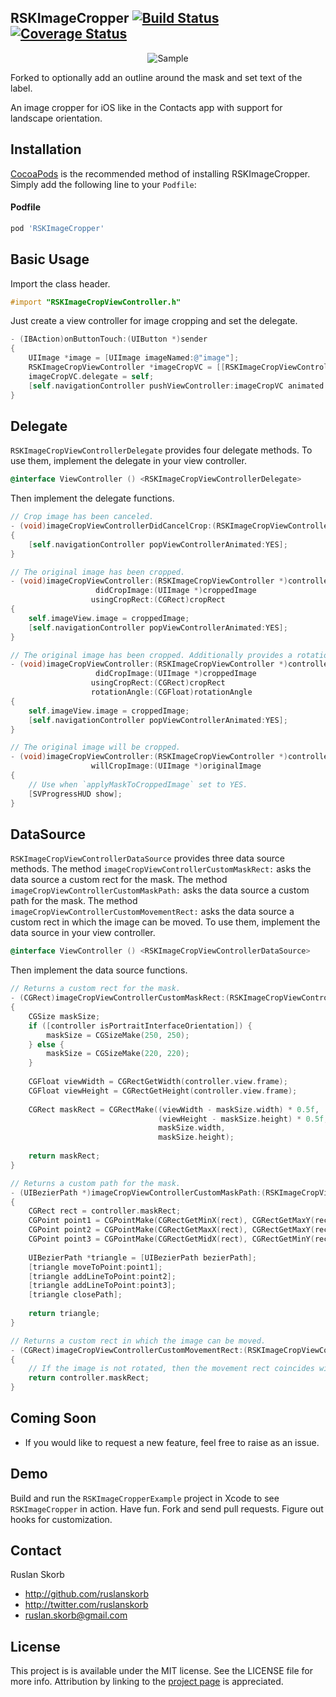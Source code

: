 ## RSKImageCropper [![Build Status](https://travis-ci.org/ruslanskorb/RSKImageCropper.svg)](https://travis-ci.org/ruslanskorb/RSKImageCropper) [![Coverage Status](https://coveralls.io/repos/ruslanskorb/RSKImageCropper/badge.svg)](https://coveralls.io/r/ruslanskorb/RSKImageCropper)

<p align="center">
	<img src="Screenshot.png" alt="Sample">
</p>

Forked to optionally add an outline around the mask and set text of the label.

An image cropper for iOS like in the Contacts app with support for landscape orientation.

## Installation

[CocoaPods](http://cocoapods.org) is the recommended method of installing RSKImageCropper. Simply add the following line to your `Podfile`:

#### Podfile

```ruby
pod 'RSKImageCropper'
```

## Basic Usage

Import the class header.

``` objective-c
#import "RSKImageCropViewController.h"
```

Just create a view controller for image cropping and set the delegate.

``` objective-c
- (IBAction)onButtonTouch:(UIButton *)sender
{
    UIImage *image = [UIImage imageNamed:@"image"];
    RSKImageCropViewController *imageCropVC = [[RSKImageCropViewController alloc] initWithImage:image];
    imageCropVC.delegate = self;
    [self.navigationController pushViewController:imageCropVC animated:YES];
}
```

## Delegate

`RSKImageCropViewControllerDelegate` provides four delegate methods. To use them, implement the delegate in your view controller.

```objective-c
@interface ViewController () <RSKImageCropViewControllerDelegate>
```

Then implement the delegate functions.

```objective-c
// Crop image has been canceled.
- (void)imageCropViewControllerDidCancelCrop:(RSKImageCropViewController *)controller
{
    [self.navigationController popViewControllerAnimated:YES];
}

// The original image has been cropped.
- (void)imageCropViewController:(RSKImageCropViewController *)controller
                   didCropImage:(UIImage *)croppedImage
                  usingCropRect:(CGRect)cropRect
{
    self.imageView.image = croppedImage;
    [self.navigationController popViewControllerAnimated:YES];
}

// The original image has been cropped. Additionally provides a rotation angle used to produce image.
- (void)imageCropViewController:(RSKImageCropViewController *)controller
                   didCropImage:(UIImage *)croppedImage
                  usingCropRect:(CGRect)cropRect
                  rotationAngle:(CGFloat)rotationAngle
{
    self.imageView.image = croppedImage;
    [self.navigationController popViewControllerAnimated:YES];
}

// The original image will be cropped.
- (void)imageCropViewController:(RSKImageCropViewController *)controller
                  willCropImage:(UIImage *)originalImage
{
    // Use when `applyMaskToCroppedImage` set to YES.
    [SVProgressHUD show];
}
```

## DataSource

`RSKImageCropViewControllerDataSource` provides three data source methods. The method `imageCropViewControllerCustomMaskRect:` asks the data source a custom rect for the mask. The method `imageCropViewControllerCustomMaskPath:` asks the data source a custom path for the mask. The method `imageCropViewControllerCustomMovementRect:` asks the data source a custom rect in which the image can be moved. To use them, implement the data source in your view controller.

```objective-c
@interface ViewController () <RSKImageCropViewControllerDataSource>
```

Then implement the data source functions.

```objective-c
// Returns a custom rect for the mask.
- (CGRect)imageCropViewControllerCustomMaskRect:(RSKImageCropViewController *)controller
{
    CGSize maskSize;
    if ([controller isPortraitInterfaceOrientation]) {
        maskSize = CGSizeMake(250, 250);
    } else {
        maskSize = CGSizeMake(220, 220);
    }
    
    CGFloat viewWidth = CGRectGetWidth(controller.view.frame);
    CGFloat viewHeight = CGRectGetHeight(controller.view.frame);
    
    CGRect maskRect = CGRectMake((viewWidth - maskSize.width) * 0.5f,
                                 (viewHeight - maskSize.height) * 0.5f,
                                 maskSize.width,
                                 maskSize.height);
    
    return maskRect;
}

// Returns a custom path for the mask.
- (UIBezierPath *)imageCropViewControllerCustomMaskPath:(RSKImageCropViewController *)controller
{
    CGRect rect = controller.maskRect;
    CGPoint point1 = CGPointMake(CGRectGetMinX(rect), CGRectGetMaxY(rect));
    CGPoint point2 = CGPointMake(CGRectGetMaxX(rect), CGRectGetMaxY(rect));
    CGPoint point3 = CGPointMake(CGRectGetMidX(rect), CGRectGetMinY(rect));
    
    UIBezierPath *triangle = [UIBezierPath bezierPath];
    [triangle moveToPoint:point1];
    [triangle addLineToPoint:point2];
    [triangle addLineToPoint:point3];
    [triangle closePath];
    
    return triangle;
}

// Returns a custom rect in which the image can be moved.
- (CGRect)imageCropViewControllerCustomMovementRect:(RSKImageCropViewController *)controller
{
    // If the image is not rotated, then the movement rect coincides with the mask rect.
    return controller.maskRect;
}
```

## Coming Soon

- If you would like to request a new feature, feel free to raise as an issue.

## Demo

Build and run the `RSKImageCropperExample` project in Xcode to see `RSKImageCropper` in action.
Have fun. Fork and send pull requests. Figure out hooks for customization.

## Contact

Ruslan Skorb

- http://github.com/ruslanskorb
- http://twitter.com/ruslanskorb
- ruslan.skorb@gmail.com

## License

This project is is available under the MIT license. See the LICENSE file for more info. Attribution by linking to the [project page](https://github.com/ruslanskorb/RSKImageCropper) is appreciated.

